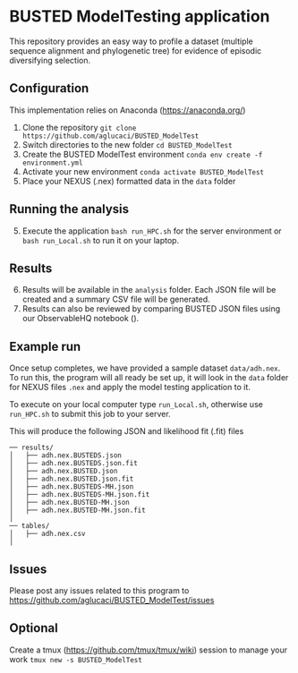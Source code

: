 # BUSTED ModelTesting application

This repository provides an easy way to profile a dataset (multiple sequence alignment and phylogenetic tree) for evidence of episodic diversifying selection.

## Configuration

This implementation relies on Anaconda (https://anaconda.org/)

1. Clone the repository `git clone https://github.com/aglucaci/BUSTED_ModelTest`
2. Switch directories to the new folder `cd BUSTED_ModelTest`
2. Create the BUSTED ModelTest environment `conda env create -f environment.yml`
3. Activate your new environment `conda activate BUSTED_ModelTest`
4. Place your NEXUS (.nex) formatted data in the `data` folder

## Running the analysis

5. Execute the application `bash run_HPC.sh` for the server environment or `bash run_Local.sh` to run it on your laptop.

## Results

6. Results will be available in the `analysis` folder. Each JSON file will be created and a summary CSV file will be generated.
7. Results can also be reviewed by comparing BUSTED JSON files using our ObservableHQ notebook ().

## Example run

Once setup completes, we have provided a sample dataset `data/adh.nex`. To run this, the program will all ready be set up, it will look in the `data` folder for NEXUS files `.nex` and apply the model testing application to it.

To execute on your local computer type `run_Local.sh`, otherwise use `run_HPC.sh` to submit this job to your server.

This will produce the following JSON and likelihood fit (.fit) files

```
── results/
│   ├── adh.nex.BUSTEDS.json
│   ├── adh.nex.BUSTEDS.json.fit
│   ├── adh.nex.BUSTED.json
│   ├── adh.nex.BUSTED.json.fit
│   ├── adh.nex.BUSTEDS-MH.json
│   ├── adh.nex.BUSTEDS-MH.json.fit
│   ├── adh.nex.BUSTED-MH.json
│   ├── adh.nex.BUSTED-MH.json.fit
│  
── tables/ 
│   ├── adh.nex.csv
│

```

## Issues

Please post any issues related to this program to https://github.com/aglucaci/BUSTED_ModelTest/issues

## Optional

Create a tmux (https://github.com/tmux/tmux/wiki) session to manage your work `tmux new -s BUSTED_ModelTest`

